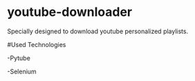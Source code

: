 # youtube-downloader

Specially designed to download youtube personalized playlists.

#Used Technologies

-Pytube

-Selenium
